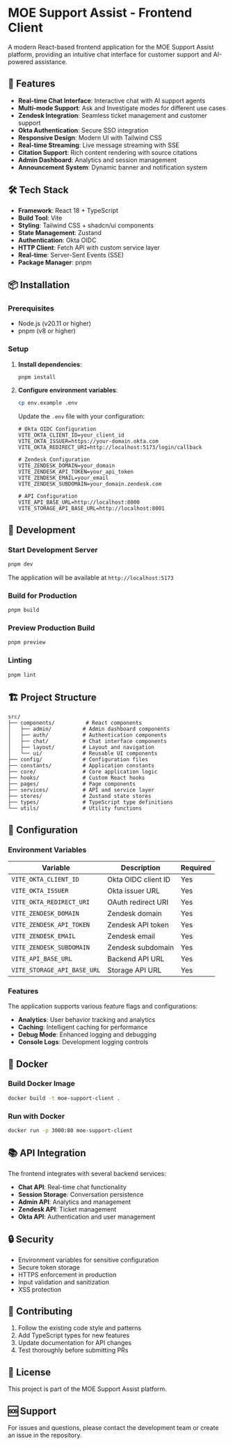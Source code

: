 # MOE Support Assist - Frontend Client

A modern React-based frontend application for the MOE Support Assist platform, providing an intuitive chat interface for customer support and AI-powered assistance.

## 🚀 Features

- **Real-time Chat Interface**: Interactive chat with AI support agents
- **Multi-mode Support**: Ask and Investigate modes for different use cases
- **Zendesk Integration**: Seamless ticket management and customer support
- **Okta Authentication**: Secure SSO integration
- **Responsive Design**: Modern UI with Tailwind CSS
- **Real-time Streaming**: Live message streaming with SSE
- **Citation Support**: Rich content rendering with source citations
- **Admin Dashboard**: Analytics and session management
- **Announcement System**: Dynamic banner and notification system

## 🛠 Tech Stack

- **Framework**: React 18 + TypeScript
- **Build Tool**: Vite
- **Styling**: Tailwind CSS + shadcn/ui components
- **State Management**: Zustand
- **Authentication**: Okta OIDC
- **HTTP Client**: Fetch API with custom service layer
- **Real-time**: Server-Sent Events (SSE)
- **Package Manager**: pnpm

## 📦 Installation

### Prerequisites

- Node.js (v20.11 or higher)
- pnpm (v8 or higher)

### Setup

1. **Install dependencies**:
   ```bash
   pnpm install
   ```

2. **Configure environment variables**:
   ```bash
   cp env.example .env
   ```
   
   Update the `.env` file with your configuration:
   ```env
   # Okta OIDC Configuration
   VITE_OKTA_CLIENT_ID=your_client_id
   VITE_OKTA_ISSUER=https://your-domain.okta.com
   VITE_OKTA_REDIRECT_URI=http://localhost:5173/login/callback

   # Zendesk Configuration
   VITE_ZENDESK_DOMAIN=your_domain
   VITE_ZENDESK_API_TOKEN=your_api_token
   VITE_ZENDESK_EMAIL=your_email
   VITE_ZENDESK_SUBDOMAIN=your_domain.zendesk.com

   # API Configuration
   VITE_API_BASE_URL=http://localhost:8000
   VITE_STORAGE_API_BASE_URL=http://localhost:8001
   ```

## 🚀 Development

### Start Development Server

```bash
pnpm dev
```

The application will be available at `http://localhost:5173`

### Build for Production

```bash
pnpm build
```

### Preview Production Build

```bash
pnpm preview
```

### Linting

```bash
pnpm lint
```

## 🏗 Project Structure

```
src/
├── components/          # React components
│   ├── admin/          # Admin dashboard components
│   ├── auth/           # Authentication components
│   ├── chat/           # Chat interface components
│   ├── layout/         # Layout and navigation
│   └── ui/             # Reusable UI components
├── config/             # Configuration files
├── constants/          # Application constants
├── core/               # Core application logic
├── hooks/              # Custom React hooks
├── pages/              # Page components
├── services/           # API and service layer
├── stores/             # Zustand state stores
├── types/              # TypeScript type definitions
└── utils/              # Utility functions
```

## 🔧 Configuration

### Environment Variables

| Variable | Description | Required |
|----------|-------------|----------|
| `VITE_OKTA_CLIENT_ID` | Okta OIDC client ID | Yes |
| `VITE_OKTA_ISSUER` | Okta issuer URL | Yes |
| `VITE_OKTA_REDIRECT_URI` | OAuth redirect URI | Yes |
| `VITE_ZENDESK_DOMAIN` | Zendesk domain | Yes |
| `VITE_ZENDESK_API_TOKEN` | Zendesk API token | Yes |
| `VITE_ZENDESK_EMAIL` | Zendesk email | Yes |
| `VITE_ZENDESK_SUBDOMAIN` | Zendesk subdomain | Yes |
| `VITE_API_BASE_URL` | Backend API URL | Yes |
| `VITE_STORAGE_API_BASE_URL` | Storage API URL | Yes |

### Features

The application supports various feature flags and configurations:

- **Analytics**: User behavior tracking and analytics
- **Caching**: Intelligent caching for performance
- **Debug Mode**: Enhanced logging and debugging
- **Console Logs**: Development logging controls

## 🐳 Docker

### Build Docker Image

```bash
docker build -t moe-support-client .
```

### Run with Docker

```bash
docker run -p 3000:80 moe-support-client
```

## 📚 API Integration

The frontend integrates with several backend services:

- **Chat API**: Real-time chat functionality
- **Session Storage**: Conversation persistence
- **Admin API**: Analytics and management
- **Zendesk API**: Ticket management
- **Okta API**: Authentication and user management

## 🔒 Security

- Environment variables for sensitive configuration
- Secure token storage
- HTTPS enforcement in production
- Input validation and sanitization
- XSS protection

## 🤝 Contributing

1. Follow the existing code style and patterns
2. Add TypeScript types for new features
3. Update documentation for API changes
4. Test thoroughly before submitting PRs

## 📄 License

This project is part of the MOE Support Assist platform.

## 🆘 Support

For issues and questions, please contact the development team or create an issue in the repository.
